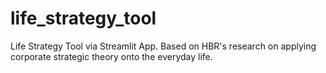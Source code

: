 # life_strategy_tool
Life Strategy Tool via Streamlit App. Based on HBR's research on applying corporate strategic theory onto the everyday life.
